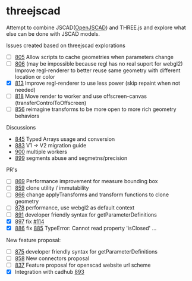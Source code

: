 # threejscad
Attempt to combine JSCAD([OpenJSCAD](https://github.com/jscad/OpenJSCAD.org)) and THREE.js and explore what else can be done with JSCAD models. 

Issues created based on threejscad explorations
 - [ ] [805](https://github.com/jscad/OpenJSCAD.org/issues/805) Allow scripts to cache geometries when parameters change
 - [ ] [806](https://github.com/jscad/OpenJSCAD.org/issues/806) (may be impossible because regl has no real suport for webgl2) Improve regl-renderer to better reuse same geometry with different location or color
 - [x] [813](https://github.com/jscad/OpenJSCAD.org/issues/813) Improve regl-renderer to use less power (skip repaint when not needed)
 - [ ] [818](https://github.com/jscad/OpenJSCAD.org/issues/818) Move render to worker and use offscreen-canvas (transferControlToOffscreen)
 - [ ] [856](https://github.com/jscad/OpenJSCAD.org/issues/856) reimagine transforms to be more open to more rich geometry behaviors

Discussions
 - [845](https://github.com/jscad/OpenJSCAD.org/discussions/845) Typed Arrays usage and conversion
 - [883](https://github.com/jscad/OpenJSCAD.org/discussions/883) V1 -> V2 migration guide
 - [900](https://github.com/jscad/OpenJSCAD.org/discussions/900) multiple workers
 - [899](https://github.com/jscad/OpenJSCAD.org/discussions/899) segments abuse and segmetns/precision

PR's
 - [ ] [869](https://github.com/jscad/OpenJSCAD.org/pull/869) Performance improvement for measure bounding box
 - [ ] [859](https://github.com/jscad/OpenJSCAD.org/pull/859) clone utility / immutability
 - [ ] [866](https://github.com/jscad/OpenJSCAD.org/pull/866) change applyTransforms and transform functions to clone geometry
 - [ ] [878](https://github.com/jscad/OpenJSCAD.org/pull/878) performance, use webgl2 as default context
 - [ ] [891](https://github.com/jscad/OpenJSCAD.org/pull/891) developer friendly syntax for getParameterDefinitions
 - [x] [897](https://github.com/jscad/OpenJSCAD.org/pull/897) fix [#114](https://github.com/jscad/OpenJSCAD.org/issues/114)
 - [x] [886](https://github.com/jscad/OpenJSCAD.org/pull/886) fix [885](https://github.com/jscad/OpenJSCAD.org/issues/885) TypeError: Cannot read property 'isClosed' ...

New feature proposal:
 - [ ] [875](https://github.com/jscad/OpenJSCAD.org/discussions/875) developer friendly syntax for getParameterDefinitions
 - [ ] [858](https://github.com/jscad/OpenJSCAD.org/discussions/858) New connectors proposal 
 - [ ] [837](https://github.com/jscad/OpenJSCAD.org/discussions/837) Feature proposal for openscad website url scheme
 - [x] Integration with cadhub [893](https://github.com/jscad/OpenJSCAD.org/discussions/893)
